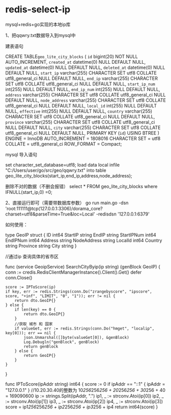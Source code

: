 # redis-select-ip
mysql+redis+go实现的本地ip库

1、把qqwry.txt数据导入到mysql中

建表语句

CREATE TABLE`geo_lite_city_blocks`  (
  `id` bigint(20) NOT NULL AUTO_INCREMENT,
  `created_at` datetime(0) NULL DEFAULT NULL,
  `updated_at` datetime(0) NULL DEFAULT NULL,
  `deleted_at` datetime(0) NULL DEFAULT NULL,
  `start_ip` varchar(255) CHARACTER SET utf8 COLLATE utf8_general_ci NULL DEFAULT NULL,
  `end_ip` varchar(255) CHARACTER SET utf8 COLLATE utf8_general_ci NULL DEFAULT NULL,
  `start_ip_num` int(255) NULL DEFAULT NULL,
  `end_ip_num` int(255) NULL DEFAULT NULL,
  `address` varchar(255) CHARACTER SET utf8 COLLATE utf8_general_ci NULL DEFAULT NULL,
  `node_address` varchar(255) CHARACTER SET utf8 COLLATE utf8_general_ci NULL DEFAULT NULL,
  `local_id` int(255) NULL DEFAULT NULL,
  `effective` int(255) NULL DEFAULT NULL,
  `country` varchar(255) CHARACTER SET utf8 COLLATE utf8_general_ci NULL DEFAULT NULL,
  `province` varchar(255) CHARACTER SET utf8 COLLATE utf8_general_ci NULL DEFAULT NULL,
  `city` varchar(255) CHARACTER SET utf8 COLLATE utf8_general_ci NULL DEFAULT NULL,
  PRIMARY KEY (`id`) USING BTREE
) ENGINE = InnoDB AUTO_INCREMENT = 1808016 CHARACTER SET = utf8 COLLATE = utf8_general_ci ROW_FORMAT = Compact;


mysql 导入语句

set character_set_database=utf8;
load data local infile "C:/Users/user/go/src/geo/qqwry.txt" 
into table geo_lite_city_blocks(start_ip,end_ip,address,node_address);


删除不对的数据（不删会报错）
select *  FROM  geo_lite_city_blocks where  IFNULL(start_ip,0) =0;




2、直接运行即可（需要带数据库参数）
go run main.go  -dsn 'root:111111@tcp(127.0.0.1:3306)/dorama_core?charset=utf8&parseTime=True&loc=Local' -redisdsn '127.0.0.1:6379'

如何使用：





type GeoIP struct {
	ID          int64
	StartIP     string
	EndIP       string
	StartIPNum  int64
	EndIPNum    int64
	Address     string
	NodeAddress string
	LocalId     int64
	Country     string
	Province    string
	City        string
}


//通过ip 查询具体的省市区




func (service GeoipService) SearchCityByip(ip string) (genBlock GeoIP) {
	conn := credis.RedisClientManagerInstance().Client().Get()
	defer conn.Close()

	score := IPToScore(ip)
	if key, err := redis.Strings(conn.Do("zrangebyscore", "ipscore", score, "+inf", "LIMIT", "0", "1")); err != nil {
		return dto.GeoIP{}
	} else {
		if len(key) == 0 {
			return dto.GeoIP{}
		}
		//获取 城市 和 国家
		if valueGet, err := redis.Strings(conn.Do("hmget", "localip", key[0])); err == nil {
			json.Unmarshal([]byte(valueGet[0]), &genBlock)
			Log.Debugln("genBlock", genBlock)
			return genBlock
		} else {
			return GeoIP{}
		}
	}
}

func IPToScore(ipAddr string) int64 {
	score := 0
	if ipAddr == "::1" {
		ipAddr = "127.0.0.1"
	}
	//10.20.30.40的整数为 10*256*256*256 + 20*256*256 + 30*256 + 40 = 169090600
	ip := strings.Split(ipAddr, ".")
	ip1, _ := strconv.Atoi(ip[0])
	ip2, _ := strconv.Atoi(ip[1])
	ip3, _ := strconv.Atoi(ip[2])
	ip4, _ := strconv.Atoi(ip[3])
	score = ip1*256*256*256 + ip2*256*256 + ip3*256 + ip4
	return int64(score)
}
